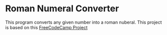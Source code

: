 # Roman Numeral Converter

This program converts any given number into a roman nuberal. This project is based on this [FreeCodeCamp Project](https://www.freecodecamp.org/learn/javascript-algorithms-and-data-structures/javascript-algorithms-and-data-structures-projects/roman-numeral-converter)
